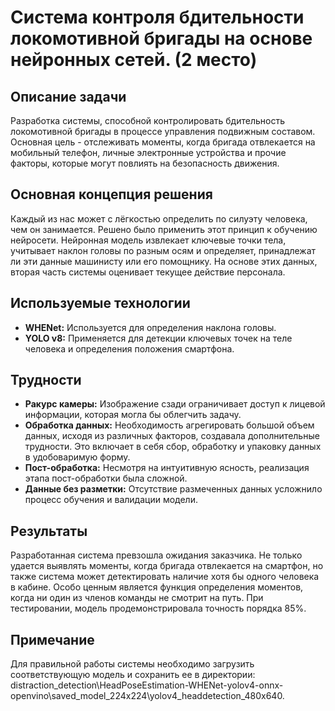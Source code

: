 # Система контроля бдительности локомотивной бригады на основе нейронных сетей. (2 место)

## Описание задачи
Разработка системы, способной контролировать бдительность локомотивной бригады в процессе управления подвижным составом. Основная цель - отслеживать моменты, когда бригада отвлекается на мобильный телефон, личные электронные устройства и прочие факторы, которые могут повлиять на безопасность движения.

## Основная концепция решения
Каждый из нас может с лёгкостью определить по силуэту человека, чем он занимается. Решено было применить этот принцип к обучению нейросети. Нейронная модель извлекает ключевые точки тела, учитывает наклон головы по разным осям и определяет, принадлежат ли эти данные машинисту или его помощнику. На основе этих данных, вторая часть системы оценивает текущее действие персонала.



## Используемые технологии
- **WHENet:** Используется для определения наклона головы.
- **YOLO v8:** Применяется для детекции ключевых точек на теле человека и определения положения смартфона.

## Трудности
- **Ракурс камеры:** Изображение сзади ограничивает доступ к лицевой информации, которая могла бы облегчить задачу.
- **Обработка данных:** Необходимость агрегировать большой объем данных, исходя из различных факторов, создавала дополнительные трудности. Это включает в себя сбор, обработку и упаковку данных в удобоваримую форму.
- **Пост-обработка:** Несмотря на интуитивную ясность, реализация этапа пост-обработки была сложной.
- **Данные без разметки:** Отсутствие размеченных данных усложнило процесс обучения и валидации модели.

## Результаты
Разработанная система превзошла ожидания заказчика. Не только удается выявлять моменты, когда бригада отвлекается на смартфон, но также система может детектировать наличие хотя бы одного человека в кабине. Особо ценным является функция определения моментов, когда ни один из членов команды не смотрит на путь. При тестировании, модель продемонстрировала точность порядка 85%.

## Примечание
Для правильной работы системы необходимо загрузить соответствующую модель и сохранить ее в директории: distraction_detection\HeadPoseEstimation-WHENet-yolov4-onnx-openvino\saved_model_224x224\yolov4_headdetection_480x640.

